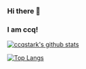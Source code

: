 ### Hi there 👋 
### I am ccq!

<!--
**ccqstark/ccqstark** is a ✨ _special_ ✨ repository because its `README.md` (this file) appears on your GitHub profile.

Here are some ideas to get you started:

- 🔭 I’m currently working on ...
- 🌱 I’m currently learning ...
- 👯 I’m looking to collaborate on ...
- 🤔 I’m looking for help with ...
- 💬 Ask me about ...
- 📫 How to reach me: ...
- 😄 Pronouns: ...
- ⚡ Fun fact: ...
-->

[![ccqstark's github stats](https://github-readme-stats.vercel.app/api?username=ccqstark&count_private=true&show_icons=true&theme=dracula)](https://github.com/ccqstark/github-readme-stats)


[![Top Langs](https://github-readme-stats.vercel.app/api/top-langs/?username=ccqstark&layout=compact)](https://github.com/ccqstark/github-readme-stats)
